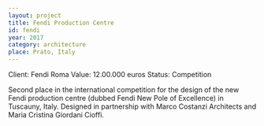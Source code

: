```yaml
---
layout: project
title: Fendi Production Centre
id: fendi
year: 2017
category: architecture
place: Prato, Italy
---
```

Client: Fendi Roma
Value: 12.00.000 euros 
Status: Competition

Second place in the international competition for the design of the new Fendi production centre (dubbed Fendi New Pole of Excellence) in Tuscauny, Italy.
Designed in partnership with Marco Costanzi Architects and Maria Cristina Giordani Cioffi.
